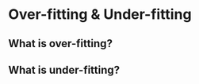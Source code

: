 <!--
 * @Author: your name
 * @Date: 2021-01-21 20:37:39
 * @LastEditTime: 2021-01-21 20:37:42
 * @LastEditors: Please set LastEditors
 * @Description: This blog is about over-fitting & under-fitting.
 * @FilePath: \L1 & L2\Over-fitting & Under-fitting.md
-->
# Over-fitting & Under-fitting
## What is over-fitting?

## What is under-fitting?

